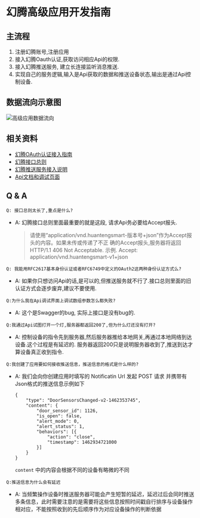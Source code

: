# 幻腾高级应用开发指南

## 主流程

1. 注册幻腾账号,注册应用
2. 接入幻腾Oauth认证,获取访问相应Api的权限.
3. 接入幻腾推送服务, 建立长连接监听消息推送.
4. 实现自己的服务逻辑,输入是Api获取的数据和推送设备状态,输出是通过Api控制设备.

## 数据流向示意图

![高级应用数据流向](https://github.com/HuanTeng/huanteng.github.io/blob/master/images/高级应用数据流向.png)

## 相关资料

* [幻腾OAuth认证接入指南](https://github.com/HuanTeng/huanteng.github.io/blob/master/oauth.md)
* [幻腾接口总则](https://github.com/HuanTeng/huanteng.github.io/blob/master/main.pdf)
* [幻腾推送服务接入说明](https://github.com/HuanTeng/huanteng.github.io/blob/master/notification.md)
* [Api文档和调试页面](http://huantengsmart.com/doc/api_v1)


## Q & A

```
Q: 接口总则太长了,重点是什么?
```

* A: 幻腾接口总则里面最重要的就是这段, 请求Api务必要给Accept报头.

	> 请使用“application/vnd.huantengsmart-版本号+json”作为Accept报头的内容。如果未传或传递了不正
确的Accept报头,服务器将返回HTTP/1.1 406 Not Acceptable. 示例. Accept: application/vnd.huantengsmart-v1+json
	>

```
Q: 我能用RFC2617基本身份认证或者RFC6749中定义的OAuth2这两种身份认证方式么?
```

* A: 如果你只想访问Api的话,是可以的,但推送服务就不行了.接口总则里面的旧认证方式会逐步废弃,建议不要使用.

```
Q:为什么我在Api调试界面上调试数组参数怎么都失败?
```

* A: 这个是Swagger的bug, 实际上接口是没有bug的.

```
Q:我通过Api试图打开一个灯,服务器都返回200了,但为什么灯还没有打开?
```

* A: 控制设备的指令先到服务器,然后服务器推给本地网关,再通过本地网络到达设备.这个过程是有延迟的. 服务器返回200只是说明服务器收到了,推送到达才算设备真正收到指令.

```
Q:我创建了应用要如何接收推送信息，推送信息的格式是什么样的?
```

* A: 我们会向你创建应用时填写的 Notificatin Url 发起 POST 请求 并携带有Json格式的推送信息示例如下

	```
	{
		"type": "DoorSensorsChanged-v2-1462353745",
		"content": {
			"door_sensor_id": 1126,
			"is_open": false,
			"alert_mode": 0,
			"alert_status": 1,
			"behaviors": [{
				"action": "close",
				"timestamp": 1462934721000
			}]
		}
	}
	```
	`content` 中的内容会根据不同的设备有略微的不同

```
Q:推送信息为什么会有延迟
```

* A: 当频繁操作设备时推送服务器可能会产生短暂的延迟，延迟过后会同时推送多条信息，此时需要注意的是需要将这些信息按照时间戳自行排序与设备操作相对应，不能按照收到的先后顺序作为对应设备操作的判断依据
